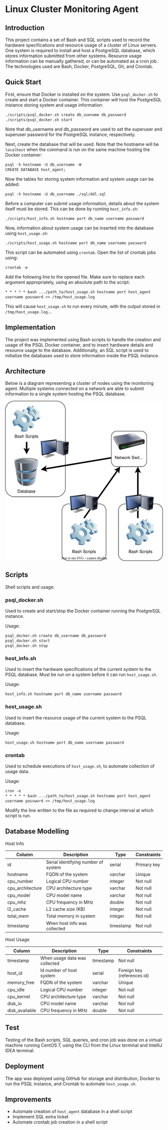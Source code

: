 # Linux Cluster Monitoring Agent
## Introduction
This project contains a set of Bash and SQL scripts used to record the hardware specifications and resource usage of a cluster of Linux servers. One system is required to install and host a PostgreSQL database, which stores information submitted from other systems. Resource usage information can be manually gathered, or can be automated as a cron job.
The technologies used are Bash, Docker, PostgreSQL, Git, and Crontab.

## Quick Start
First, ensure that Docker is installed on the system. Use `psql_docker.sh` to create and start a Docker container. This container will host the PostgreSQL instance storing system and usage information:
```
./scripts/psql_docker.sh create db_usename db_password
./scripts/psql_docker.sh start
```
Note that db_username and db_password are used to set the superuser and superuser password for the PostgreSQL instance, respectively.

Next, create the database that will be used. Note that the hostname will be `localhost` when the command is run on the same machine hosting the Docker container:
```
psql -h hostname -U db_username -W
CREATE DATABASE host_agent;
```

Now the tables for storing system information and system usage can be added:
```
psql -h hostname -U db_username ./sql/ddl.sql 
```

Before a computer can submit usage information, details about the system itself must be stored. This can be done by running `host_info.sh`:
```
./scripts/host_info.sh hostname port db_name username password
```

Now, information about system usage can be inserted into the database using `host_usage.sh`:
```
./scripts/host_usage.sh hostname port db_name username password
```

This script can be automated using `crontab`. Open the list of crontab jobs using:
```
crontab -e
```
Add the following line to the opened file. Make sure to replace each argument appropriately, using an absolute path to the script:
```
* * * * * bash .../path_to/host_usage.sh hostname port host_agent username password >> /tmp/host_usage.log
```
This will cause `host_usage.sh` to run every minute, with the output stored in `/tmp/host_usage.log`...

## Implementation
The project was implemented using Bash scripts to handle the creation and usage of the PSQL Docker container, and to insert hardware details and resource usage to the database. Additionally, an SQL script is used to initialize the databases used to store information inside the PSQL instance.

## Architecture
Below is a diagram representing a cluster of nodes using the monitoring agent. Multiple systems connected on a network are able to submit information to a single system hosting the PSQL database.

<img src="./assets/cluster_diagram.svg"> 

## Scripts
Shell scripts and usage:

### psql_docker.sh
Used to create and start/stop the Docker container running the PostgreSQL instance. 

Usage:
```     
psql_docker.sh create db_username db_password 
psql_docker.sh start 
psql_docker.sh stop 
```

### host_info.sh
Used to insert the hardware specifications of the current system to the PSQL database. 
Must be run on a system before it can run ```host_usage.sh```.

Usage:
```     
host_info.sh hostname port db_name username password
```

### host_usage.sh
Used to insert the resource usage of the current system to the PSQL database. 

Usage:
```     
host_usage.sh hostname port db_name username password
```

### crontab
Used to schedule executions of ```host_usage.sh```, to automate collection of usage data.

Usage:
```
cron -e
* * * * * bash .../path_to/host_usage.sh hostname port host_agent username password >> /tmp/host_usage.log
```
Modify the line written to the file as required to change interval at which script is run.

## Database Modelling
Host Info

| Column           | Description                         | Type      | Constraints |
|------------------|-------------------------------------|-----------|-------------|
| id               | Serial identifying number of system | serial    | Primary key |
| hostname         | FQDN of the system                  | varchar   | Unique      |
| cpu_number       | Logical CPU number                  | integer   | Not null    |
| cpu_architecture | CPU architecture type               | varchar   | Not null    |
| cpu_model        | CPU model name                      | varchar   | Not null    |
| cpu_mhz          | CPU frequency in MHz                | double    | Not null    |
| l2_cache         | L2 cache size (KB)                  | integer   | Not null    |
| total_mem        | Total memory in system              | integer   | Not null    |
| timestamp        | When host info was collected        | timestamp | Not null    |

Host Usage

| Column         | Description                   | Type      | Constraints                 |
|----------------|-------------------------------|-----------|-----------------------------|
| timestamp      | When usage data was collected | timestamp | Not null                    |
| host_id        | Id number of host system      | serial    | Foreign key (references id) |
| memory_free    | FQDN of the system            | varchar   | Unique                      |
| cpu_idle       | Logical CPU number            | integer   | Not null                    |
| cpu_kernel     | CPU architecture type         | varchar   | Not null                    |
| disk_io        | CPU model name                | varchar   | Not null                    |
| disk_available | CPU frequency in MHz          | double    | Not null                    |

## Test
Testing of the Bash scripts, SQL queries, and cron job was done on a virtual machine running CentOS 7, using the
CLI from the Linux terminal and IntelliJ IDEA terminal. 

## Deployment
The app was deployed using GitHub for storage and distribution, Docker to run the PSQL instance, and Crontab to automate `host_usage.sh`.

## Improvements
<ul>
    <li>
        Automate creation of <code>host_agent</code> database in a shell script
    </li>
    <li>
        Implement SQL extra ticket
    </li>
    <li>
        Automate crontab job creation in a shell script
    </li>
</ul>